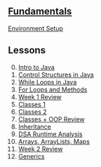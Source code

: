 ## <b><u>Fundamentals</u></b>

[Environment Setup](https://github.com/floreo-labs/Java-Core-Curriculum/tree/master/lessons/env-and-tools)



## Lessons
0. [Intro to Java](https://github.com/floreo-labs/Java-Core-Curriculum/tree/master/lessons/intro-to-java)
1. [Control Structures in Java](https://github.com/floreo-labs/Java-Core-Curriculum/tree/master/lessons/control-structures)
2. [While Loops in Java](https://github.com/floreo-labs/Java-Core-Curriculum/tree/master/lessons/while-loops)
3. [For Loops and Methods](https://github.com/floreo-labs/Java-Core-Curriculum/tree/master/lessons/for-loops)
4. [Week 1 Review](https://github.com/C4Q/AC3.3/tree/master/lessons/week-1-review)
5. [Classes 1](https://github.com/C4Q/AC-Android/blob/master/lessons/classes-part1/classes-revisited/)
6. [Classes 2](https://github.com/C4Q/AC-Android/tree/master/lessons/classes-part2)
7. [Classes + OOP Review](https://github.com/C4Q/AC-Android/tree/master/lessons/classes-part1/classes_review)
8. [Inheritance]()
9. [DSA Runtime Analysis]()
10. [Arrays, ArrayLists, Maps](http://github.com/C4Q/AC-Android/blob/master/lessons/arrays-arraylists/arrays-ArrayLists-HashMaps/README.md)
11. [Week 2 Review](https://github.com/C4Q/AC3.3/tree/master/lessons/review-list-maps)
12. [Generics](https://github.com/C4Q/AC3.3/tree/master/lessons/generics)
